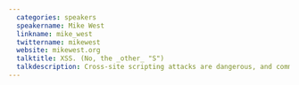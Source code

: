```yaml
---
  categories: speakers
  speakername: Mike West
  linkname: mike_west
  twittername: mikewest
  website: mikewest.org
  talktitle: XSS. (No, the _other_ "S")
  talkdescription: Cross-site scripting attacks are dangerous, and common enough that you're all probably familiar with them. Unfortunately that last word, "scripting", has ensured that our collective understanding of injection attacks remains fundamentally tied up with JavaScript. Cross-site _styling_ is actually more capable than you might expect; it's quite possible to exfiltrate sensitive data (like passwords!) without any script at all. This talk will walk through some of the cleverly malicious activity that CSS makes possible, and discuss some mechanisms for mitigating the risk that your sites and applications might be effected.
---
```

